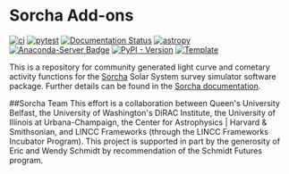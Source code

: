 # Sorcha Add-ons


[![ci](https://github.com/dirac-institute/sorcha-addons/actions/workflows/smoke-test.yml/badge.svg)](https://github.com/dirac-institute/sorcha-addons/actions/workflows/smoke-test.yml)
[![pytest](https://github.com/dirac-institute/sorcha-addons/actions/workflows/testing-and-coverage.yml/badge.svg)](https://github.com/dirac-institute/sorcha-addons/actions/workflows/testing-and-coverage.yml)
[![Documentation Status](https://readthedocs.org/projects/sorcha-addons/badge/?version=latest)](https://sorcha-addons.readthedocs.io/en/latest/?badge=latest)
[![astropy](http://img.shields.io/badge/powered%20by-AstroPy-orange.svg?style=flat)](http://www.astropy.org/) 
[![Anaconda-Server Badge](https://anaconda.org/conda-forge/sorcha-addons/badges/version.svg)](https://anaconda.org/conda-forge/sorcha-addons)
[![PyPI - Version](https://img.shields.io/pypi/v/sorcha-addons)](https://pypi.python.org/pypi/sorcha-addons)
[![Template](https://img.shields.io/badge/Template-LINCC%20Frameworks%20Python%20Project%20Template-brightgreen)](https://lincc-ppt.readthedocs.io/en/latest/)

This is a repository for community generated light curve and cometary activity
functions for the [Sorcha](https://github.com/dirac-institute/sorcha) Solar
System survey simulator software package. Further details can be found in the
[Sorcha documentation](https://sorcha.readthedocs.io). 

##Sorcha Team
This effort is a collaboration between Queen's University Belfast, the University of Washington's DiRAC Institute, 
the University of Illinois at Urbana-Champaign, the Center for Astrophysics | Harvard & Smithsonian, and LINCC Frameworks (through the LINCC Frameworks Incubator Program). This project is supported in part by the generosity of Eric and Wendy Schmidt by recommendation of the Schmidt Futures program.


